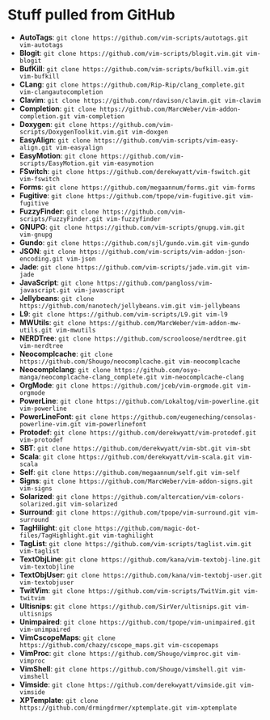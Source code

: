 # Stuff pulled from GitHub

* **AutoTags**:      `git clone https://github.com/vim-scripts/autotags.git vim-autotags`
* **Blogit**:        `git clone https://github.com/vim-scripts/blogit.vim.git vim-blogit`
* **BufKill**:       `git clone https://github.com/vim-scripts/bufkill.vim.git vim-bufkill`
* **CLang**:         `git clone https://github.com/Rip-Rip/clang_complete.git vim-clangautocompletion`
* **Clavim**:        `git clone https://github.com/rdavison/clavim.git vim-clavim`
* **Completion**:    `git clone https://github.com/MarcWeber/vim-addon-completion.git vim-completion`
* **Doxygen**:       `git clone https://github.com/vim-scripts/DoxygenToolkit.vim.git vim-doxgen`
* **EasyAlign**:     `git clone https://github.com/vim-scripts/vim-easy-align.git vim-easyalign`
* **EasyMotion**:    `git clone https://github.com/vim-scripts/EasyMotion.git vim-easymotion`
* **FSwitch**:       `git clone https://github.com/derekwyatt/vim-fswitch.git vim-fswitch`
* **Forms**:         `git clone https://github.com/megaannum/forms.git vim-forms`
* **Fugitive**:      `git clone https://github.com/tpope/vim-fugitive.git vim-fugitive`
* **FuzzyFinder**:   `git clone https://github.com/vim-scripts/FuzzyFinder.git vim-fuzzyfinder`
* **GNUPG**:         `git clone https://github.com/vim-scripts/gnupg.vim.git vim-gnupg`
* **Gundo**:         `git clone https://github.com/sjl/gundo.vim.git vim-gundo`
* **JSON**:          `git clone https://github.com/vim-scripts/vim-addon-json-encoding.git vim-json`
* **Jade**:          `git clone https://github.com/vim-scripts/jade.vim.git vim-jade`
* **JavaScript**:    `git clone https://github.com/pangloss/vim-javascript.git vim-javascript`
* **Jellybeans**:    `git clone https://github.com/nanotech/jellybeans.vim.git vim-jellybeans`
* **L9**:            `git clone https://github.com/vim-scripts/L9.git vim-l9`
* **MWUtils**:       `git clone https://github.com/MarcWeber/vim-addon-mw-utils.git vim-mwutils`
* **NERDTree**:      `git clone https://github.com/scrooloose/nerdtree.git vim-nerdtree`
* **Neocomplcache**: `git clone https://github.com/Shougo/neocomplcache.git vim-neocomplcache`
* **Neocomplclang**: `git clone https://github.com/osyo-manga/neocomplcache-clang_complete.git vim-neocomplcache-clang`
* **OrgMode**:       `git clone https://github.com/jceb/vim-orgmode.git vim-orgmode`
* **PowerLine**:     `git clone https://github.com/Lokaltog/vim-powerline.git vim-powerline`
* **PowerLineFont**: `git clone https://github.com/eugeneching/consolas-powerline-vim.git vim-powerlinefont`
* **Protodef**:      `git clone https://github.com/derekwyatt/vim-protodef.git vim-protodef`
* **SBT**:           `git clone https://github.com/derekwyatt/vim-sbt.git vim-sbt`
* **Scala**:         `git clone https://github.com/derekwyatt/vim-scala.git vim-scala`
* **Self**:          `git clone https://github.com/megaannum/self.git vim-self`
* **Signs**:         `git clone https://github.com/MarcWeber/vim-addon-signs.git vim-signs`
* **Solarized**:     `git clone https://github.com/altercation/vim-colors-solarized.git vim-solarized`
* **Surround**:      `git clone https://github.com/tpope/vim-surround.git vim-surround`
* **TagHilight**:    `git clone https://github.com/magic-dot-files/TagHighlight.git vim-taghilight`
* **TagList**:       `git clone https://github.com/vim-scripts/taglist.vim.git vim-taglist`
* **TextObjLine**:   `git clone https://github.com/kana/vim-textobj-line.git vim-textobjline`
* **TextObjUser**:   `git clone https://github.com/kana/vim-textobj-user.git vim-textobjuser`
* **TwitVim**:       `git clone https://github.com/vim-scripts/TwitVim.git vim-twitvim`
* **Ultisnips**:     `git clone https://github.com/SirVer/ultisnips.git vim-ultisnips`
* **Unimpaired**:    `git clone https://github.com/tpope/vim-unimpaired.git vim-unimpaired`
* **VimCscopeMaps**: `git clone https://github.com/chazy/cscope_maps.git vim-cscopemaps`
* **VimProc**:       `git clone https://github.com/Shougo/vimproc.git vim-vimproc`
* **VimShell**:      `git clone https://github.com/Shougo/vimshell.git vim-vimshell`
* **Vimside**:       `git clone https://github.com/derekwyatt/vimside.git vim-vimside`
* **XPTemplate**:    `git clone https://github.com/drmingdrmer/xptemplate.git vim-xptemplate`
